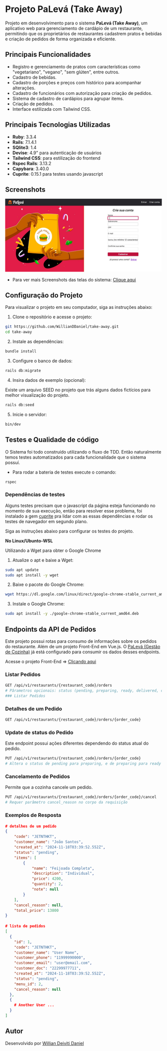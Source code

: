 # Projeto PaLevá (Take Away)

Projeto em desenvolvimento para o sistema **PaLevá (Take Away)**, um aplicativo web para gerenciamento de cardápio de um restaurante, permitindo que os proprietários de restaurantes cadastrem pratos e bebidas e criação de pedidos de forma organizada e eficiente.

## Principais Funcionalidades
- Registro e gerenciamento de pratos com características como "vegetariano", "vegano", "sem glúten", entre outros.
- Cadastro de bebidas.
- Cadastro de porções e preços com histórico para acompanhar alterações.
- Cadastro de funcionários com autorização para criação de pedidos.
- Sistema de cadastro de cardápios para agrupar items.
- Criação de pedidos.
- Interface estilizada com Tailwind CSS.

## Principais Tecnologias Utilizadas
- **Ruby**: 3.3.4
- **Rails**: 7.1.4.1
- **SQlite3**: 1.4
- **Devise**: 4.9" para autenticação de usuários
- **Tailwind CSS**: para estilização do frontend
- **Rspec Rails**: 3.13.2
- **Capybara**: 3.40.0
- **Cuprite**: 0.15.1 para testes usando javascript

## Screenshots
![Signup Page](./screenshots/signup-page.jpg "Signup")

* Para ver mais Screenshots das telas do sistema:
[Clique aqui](./screenshots)


## Configuração do Projeto
Para visualizar o projeto em seu computador, siga as instruções abaixo:

1. Clone o repositório e acesse o projeto:
```bash
git https://github.com/WillianDDaniel/take-away.git
cd take-away
```

2. Instale as dependências:
```bash
bundle install
```

3. Configure o banco de dados:
```bash
rails db:migrate
```

4. Insira dados de exemplo (opcional):

Existe um arquivo SEED no projeto que trás alguns dados fictícios para melhor visualização do projeto.
```bash
rails db:seed
```

5. Inicie o servidor:
```bash
bin/dev
```

## Testes e Qualidade de código

O Sistema foi todo construído utilizando o fluxo de TDD.
Então naturalmente temos testes automatizados para cada funcionalidade que o sistema possuí.

* Para rodar a bateria de testes execute o comando:
```bash
rspec
```

### Dependências de testes

Alguns testes precisam que o javascript da página esteja funcionando no momento de sua execução,
então para resolver esse problema, foi instalado a gem [cuprite](https://github.com/rubycdp/cuprite) pra lidar com as essas dependências e rodar os testes de navegador em segundo plano.

Siga as instruções abaixo para configurar os testes do projeto.

**No Linux/Ubunto-WSL**

Utilizando a Wget para obter o Google Chrome

1. Atualize o apt e baixe a Wget:
```bash
sudo apt update
sudo apt install -y wget
```

2. Baixe o pacote do Google Chrome:
```bash
wget https://dl.google.com/linux/direct/google-chrome-stable_current_amd64.deb
```

3. Instale o Google Chrome:
```bash
sudo apt install -y ./google-chrome-stable_current_amd64.deb
```

## Endpoints da API de Pedidos

Este projeto possui rotas para consumo de informações sobre os pedidos do restaurante.
Além de um projeto Front-End em Vue.js. O [PaLevá (Gestão de Cozinha)](https://github.com/WillianDDaniel/take-away-kitchen-app) já está configurado para consumir os dados desses endpoints.

Acesse o projeto Front-End => [Clicando aqui](https://github.com/WillianDDaniel/take-away-kitchen-app)


### Listar Pedidos
```bash
GET /api/v1/restaurants/{restaurant_code}/orders
# Pârametros opcionais: status (pending, preparing, ready, delivered, cancelled)
### Listar Pedidos
```

### Detalhes de um Pedido
```bash
GET /api/v1/restaurants/{restaurant_code}/orders/{order_code}
```

### Update de status do Pedido
Este endpoint possui ações diferentes dependendo do status atual do pedido.

```bash
PUT /api/v1/restaurants/{restaurant_code}/orders/{order_code}
# Altera o status de pending para preparing, e de preparing para ready
```

### Cancelamento de Pedidos
Permite que a cozinha cancele um pedido.

```bash
PUT /api/v1/restaurants/{restaurant_code}/orders/{order_code}/cancel
# Requer parâmetro cancel_reason no corpo da requisição
```

### Exemplos de Resposta

```json
# detalhes de um pedido
{
    "code": "JETNTHKT",
    "customer_name": "João Santos",
    "created_at": "2024-11-18T03:39:52.552Z",
    "status": "pending",
    "items": [
        {
            "name": "Feijoada Completa",
            "description": "Individual",
            "price": 4200,
            "quantity": 2,
            "note": null
        }
    ],
    "cancel_reason": null,
    "total_price": 13800
}

# lista de pedidos
[
  {
    "id": 1,
    "code": "JETNTHKT",
    "customer_name": "User Name",
    "customer_phone": "11999990000",
    "customer_email": "user@email.com",
    "customer_doc": "22299977711",
    "created_at": "2024-11-18T03:39:52.552Z",
    "status": "pending",
    "menu_id": 2,
    "cancel_reason": null
  },
  {
    # Another User ...
  }
]
```

## Autor
Desenvolvido por [Willian Deiviti Daniel](https://willianddaniel.github.io/portfolio/)

